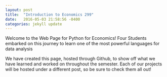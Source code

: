 ```yaml
---
layout: post
title:  "Introduction to Economics 299"
date:   2016-05-03 21:58:56 -0400
categories: jekyll update
---
```

Welcome to the Web Page for Python for Economics! Four Students embarked on this journey to learn one of the most powerful languages for data analysis

We have created this page, hosted through Github, to show off what we have learned and worked on throughout the semester. 
Each of our projects will be hosted under a different post, so be sure to check them all out!

